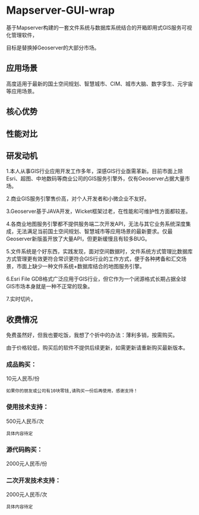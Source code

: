 # Mapserver-GUI-wrap

基于Mapserver构建的一套文件系统与数据库系统结合的开箱即用式GIS服务可视化管理软件，

目标是替换掉Geoserver的大部分市场。

## 应用场景

高度适用于最新的国土空间规划、智慧城市、CIM、城市大脑、数字孪生、元宇宙等应用场景。

## 核心优势


## 性能对比


## 研发动机

1.本人从事GIS行业应用开发工作多年，深感GIS行业亟需革新。目前市面上除Esri、超图、中地数码等商业公司的GIS服务引擎外，仅有Geoserver占据大量市场。

2.商业GIS服务引擎售价高，对个人开发者和小微企业不友好。

3.Geoserver基于JAVA开发，Wicket框架过老，在性能和可维护性方面都较差。

4.各商业地图服务引擎都不提供服务端二次开发API，无法与其它业务系统深度集成，无法满足当前国土空间规划、智慧城市等应用场景的最新要求。仅最Geoserver新版虽开放了大量API，但更新缓慢且有较多BUG。

5.文件系统是个好东西，实践发现，面对空间数据时，文件系统方式管理比数据库方式管理更有效更符合常识更符合GIS行业的工作方式，便于各种拷备和汇交场景，市面上缺少一种文件系统+数据库结合的地图服务引擎。

6.Esri File GDB格式广泛应用于GIS行业，但它作为一个闭源格式长期占据全球GIS市场本身就是一种不正常的现象。

7.实时切片。


## 收费情况

免费虽然好，但我也要吃饭，我想了个折中的办法：薄利多销，按需购买。

由于价格较低，购买后的软件不提供后续更新，如需更新请重新购买最新版本。

### 成品购买：

10元人民币/份

`如果你的朋友或公司有10块零钱,请购买一份后再使用，感谢支持！`

### 使用技术支持：

500元人民币/次

`具体内容待定`

### 源代码购买：

2000元人民币/份

### 二次开发技术支持：

2000元人民币/次

`具体内容待定`
